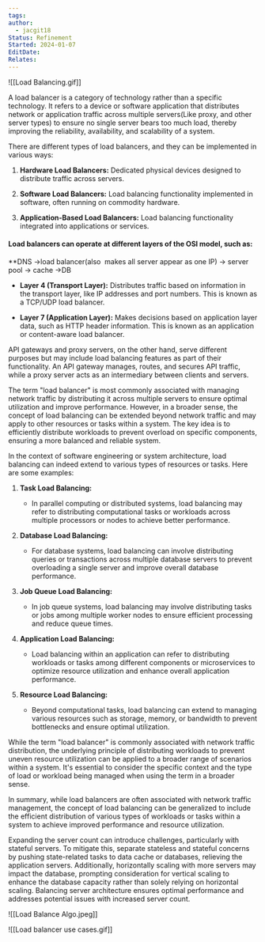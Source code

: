 ```yaml
---
tags: 
author:
  - jacgit18
Status: Refinement
Started: 2024-01-07
EditDate: 
Relates:
---
```

![[Load Balancing.gif]]

A load balancer is a category of technology rather than a specific technology. It refers to a device or software application that distributes network or application traffic across multiple servers(Like proxy, and other server types) to ensure no single server  bears too much load, thereby improving the reliability, availability, and scalability of a system.  

There are different types of load balancers, and they can be implemented in various ways:  
  
1. **Hardware Load Balancers:** Dedicated physical devices designed to distribute traffic across servers.  
  
2. **Software Load Balancers:** Load balancing functionality implemented in software, often running on commodity hardware.  
  
3. **Application-Based Load Balancers:** Load balancing functionality integrated into applications or services.  
  
#### Load balancers can operate at different layers of the OSI model, such as:  
  **DNS ->load balancer(also  makes all server appear as one IP) -> server pool -> cache ->DB 
  
- **Layer 4 (Transport Layer):** Distributes traffic based on information in the transport layer, like IP addresses and port numbers. This is known as a TCP/UDP load balancer.  
  
- **Layer 7 (Application Layer):** Makes decisions based on application layer data, such as HTTP header information. This is known as an application or content-aware load balancer.  
  
API gateways and proxy servers, on the other hand, serve different purposes but may include load balancing features as part of their functionality. An API gateway manages, routes, and secures API traffic, while a proxy server acts as an intermediary between clients and servers.  

The term "load balancer" is most commonly associated with managing network traffic by distributing it across multiple servers to ensure optimal utilization and improve performance. However, in a broader sense, the concept of load balancing can be extended beyond network traffic and may apply to other resources or tasks within a system. The key idea is to efficiently distribute workloads to prevent overload on specific components, ensuring a more balanced and reliable system.

In the context of software engineering or system architecture, load balancing can indeed extend to various types of resources or tasks. Here are some examples:

1. **Task Load Balancing:**
   - In parallel computing or distributed systems, load balancing may refer to distributing computational tasks or workloads across multiple processors or nodes to achieve better performance.

2. **Database Load Balancing:**
   - For database systems, load balancing can involve distributing queries or transactions across multiple database servers to prevent overloading a single server and improve overall database performance.

3. **Job Queue Load Balancing:**
   - In job queue systems, load balancing may involve distributing tasks or jobs among multiple worker nodes to ensure efficient processing and reduce queue times.

4. **Application Load Balancing:**
   - Load balancing within an application can refer to distributing workloads or tasks among different components or microservices to optimize resource utilization and enhance overall application performance.

5. **Resource Load Balancing:**
   - Beyond computational tasks, load balancing can extend to managing various resources such as storage, memory, or bandwidth to prevent bottlenecks and ensure optimal utilization.

While the term "load balancer" is commonly associated with network traffic distribution, the underlying principle of distributing workloads to prevent uneven resource utilization can be applied to a broader range of scenarios within a system. It's essential to consider the specific context and the type of load or workload being managed when using the term in a broader sense.

In summary, while load balancers are often associated with network traffic management, the concept of load balancing can be generalized to include the efficient distribution of various types of workloads or tasks within a system to achieve improved performance and resource utilization.



Expanding the server count can introduce challenges, particularly with stateful servers. To mitigate this, separate stateless and stateful concerns by pushing state-related tasks to data cache or databases, relieving the application servers. Additionally, horizontally scaling with more servers may impact the database, prompting consideration for vertical scaling to enhance the database capacity rather than solely relying on horizontal scaling. Balancing server architecture ensures optimal performance and addresses potential issues with increased server count.

![[Load Balance Algo.jpeg]]


![[Load balancer use cases.gif]]